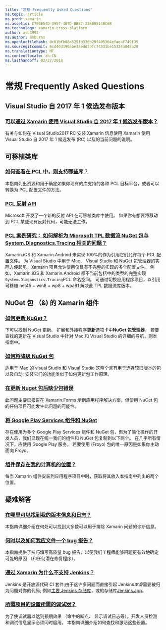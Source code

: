 ```yaml
---
title: "常规 Frequently Asked Questions"
ms.topic: article
ms.prod: xamarin
ms.assetid: C7E6E54D-3957-407D-BB87-22B095148C6B
ms.technology: xamarin-cross-platform
author: asb3993
ms.author: amburns
ms.openlocfilehash: 0c01bfb08d525fd336b29f405304efaeaf749f35
ms.sourcegitcommit: 6cd40d190abe38edd50fc74331be15324a845a28
ms.translationtype: MT
ms.contentlocale: zh-CN
ms.lasthandoff: 02/27/2018
---
```

# <a name="general-frequently-asked-questions"></a>常规 Frequently Asked Questions

## <a name="visual-studio-2017-release-candidate"></a>Visual Studio 自 2017 年 1 候选发布版本
### <a name="can-i-use-visual-studio-2017-release-candidate-with-xamarinvisualstudio-2017-rcmd"></a>[可以通过 Xamarin 使用 Visual Studio 自 2017 年 1 候选发布版本？](visualstudio-2017-rc.md)
有关与如何在 Visual Studio2017 RC 安装 Xamarin 信息使用 Xamarin 使用 Visual Studio 自 2017 年 1 候选发布 (RC) 以及的当前问题的说明。

## <a name="portable-class-libraries"></a>可移植类库
### <a name="how-can-i-view-what-libraries-are-supported-in-a-pclpcl-support-librariesmd"></a>[如何查看在 PCL 中，则支持哪些库？](pcl-support-libraries.md)
本指南列出资源和用于确定如果你现有的库支持的各种 PCL 目标平台，或者可以转换为 PCL 配置文件的方法。

### <a name="pcl-reflection-apipcl-reflectionmd"></a>[PCL 反射 API](pcl-reflection.md)
Microsoft 开发了一个新的反射 API 在可移植类库中使用。 如果你有想要将移动到 PCL 某些现有反射代码，可能无法工作。

### <a name="pcl-case-study-how-can-i-resolve-problems-related-to-systemdiagnosticstracing-for-the-microsoft-tpl-dataflow-nuget-packagepcl-case-studymd"></a>[PCL 案例研究： 如何解析为 Microsoft TPL 数据流 NuGet 包与 System.Diagnostics.Tracing 相关的问题？](pcl-case-study.md)
Xamarin.iOS 和 Xamarin.Android 未实现 100%的作为引用它们允许每个 PCL 配置文件。 为 Visual Studio 中用于 Mac、 Visual Studio 和 NuGet 包管理器的实际方便起见，Xamarin 项目允许使用仅具有不完整的实现的多个配置文件。 例如，Xamarin.iOS 和 Xamarin.Android 都不当前包括中的类型的完整实现`System.Diagnostics.Tracing`PCL 命名空间。 可通过切换应用程序项目，以引用可移植 net45 + win8 + wp8 + wpa81 解决此 TPL 数据流库版本。

## <a name="nuget-packages--xamarin-components"></a>NuGet 包 （&) 的 Xamarin 组件
### <a name="how-can-i-update-nugetnuget-updatemd"></a>[如何更新 NuGet？](nuget-update.md)
下可以找到 NuGet 更新、 扩展和外接程序**更新**选项卡中**NuGet 包管理器**。 若要查找的更新在 Visual Studio 中针对 Mac 和 Visual Studio 的详细的导航，则本指南中。

### <a name="how-do-i-downgrade-a-nuget-packagenuget-package-downgrademd"></a>[如何将降级 NuGet 包](nuget-package-downgrade.md)
适用于 Mac 的 visual Studio 和 Visual Studio 这两个具有用于选择较旧版本的包以及自动; 安装它们的功能类似于如何更新包工作原理。

### <a name="missing-packages-error-after-updating-nuget-packagesnuget-packages-missingmd"></a>[在更新 Nuget 包后缺少包错误](nuget-packages-missing.md)
此问题主要已报告在 Xamarin.Forms 示例应用程序解决方案，但使用 NuGet 包的任何项目可能发生此问题的可能性。

### <a name="unifying-google-play-services-components-and-nugetgps-components-nugetmd"></a>[将 Google Play Services 组件和 NuGet](gps-components-nuget.md)
存在使用为多个 Google Play Services 组件和 NuGet 包，但为了简化操作的开发人员，我们已现在统一我们的组件和 NuGet 包复制到以下两个。 在几乎所有情况下，应使用 Google Play 服务。 若要使用 (Froyo) 包的唯一原因是如果你主动面向 Froyo。

### <a name="where-are-the-components-stored-on-my-machinecomponent-storagemd"></a>[组件保存在我的计算机的位置？](component-storage.md)
每当 Xamarin 组件安装到应用程序项目中时，获取将其放入本指南中列出的两个位置。


## <a name="troubleshooting"></a>疑难解答
### <a name="where-can-i-find-my-version-information-and-logsversion-logsmd"></a>[在哪里可以找到我的版本信息和日志？](version-logs.md)
本指南详细介绍在何处可以找到大多数可以用于排除 Xamarin 问题的诊断信息。

### <a name="when-and-how-should-i-file-a-bug-reporthowto-file-bugmd"></a>[何时以及如何我应文件一个 bug 报告？](howto-file-bug.md)
本指南提供了技巧填写高质量 bug 报告，以便我们工程师能够问题更有效地确定可能的原因 （和任何潜在修复程序）。

### <a name="why-isnt-jenkins-supported-by-xamarinxamarin-jenkinsmd"></a>[通过 Xamarin 为什么不支持 Jenkins？](xamarin-jenkins.md)
Jenkins 是开放源代码 CI 套件;由于这许多问题而直接引起 Jenkins*本身*需要被归为问题对你的代码; 例如[主要 Jenkins 存储库](https://github.com/jenkinsci/jenkins)，或的存储库[Jenkins.app](https://github.com/stisti/jenkins-app)。

### <a name="what-project-settings-are-required-for-the-debuggerdebugger-settingsmd"></a>[所需项目的设置所需的调试器？](debugger-settings.md)
为了使调试器以达到预期效果 （命中的断点、 显示调试日志等），开发人员检测和调试信息显示必须同时启用。 本指南详细介绍如何查找和激活这些设置。

